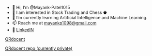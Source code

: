 - 👋 Hi, I’m @Mayank-Patel1015
- 🤔 I am interested in Stock Trading and Chess **♚**
- 🌱 I’m currently learning Artificial Intelligence and Machine Learning.
- 📫 Reach me at mayankp1098@gmail.com
- 💼 [LinkedIN](https://www.linkedin.com/in/mayank-patel1/)

[QRdocent](https://qrdocent.com)

[QRdocent repo (currently private)](https://github.com/Mayank-Patel1/QRdocent)

